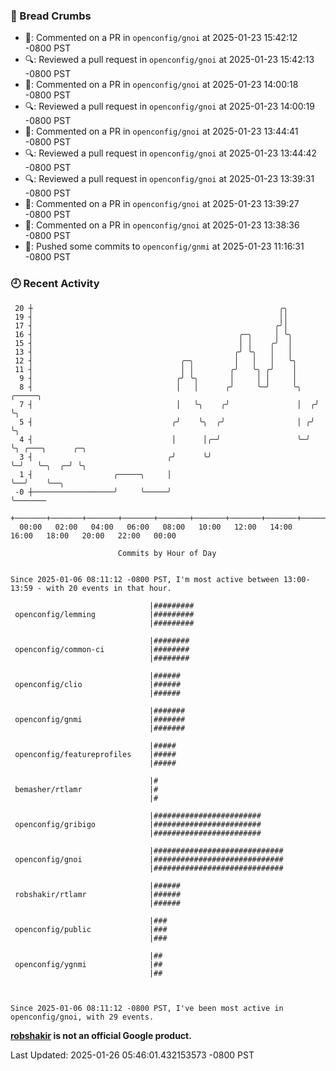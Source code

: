 ### 🍞 Bread Crumbs

 * 💬: Commented on a PR in  `openconfig/gnoi` at 2025-01-23 15:42:12 -0800 PST
 * 🔍: Reviewed a pull request in  `openconfig/gnoi` at 2025-01-23 15:42:13 -0800 PST
 * 💬: Commented on a PR in  `openconfig/gnoi` at 2025-01-23 14:00:18 -0800 PST
 * 🔍: Reviewed a pull request in  `openconfig/gnoi` at 2025-01-23 14:00:19 -0800 PST
 * 💬: Commented on a PR in  `openconfig/gnoi` at 2025-01-23 13:44:41 -0800 PST
 * 🔍: Reviewed a pull request in  `openconfig/gnoi` at 2025-01-23 13:44:42 -0800 PST
 * 🔍: Reviewed a pull request in  `openconfig/gnoi` at 2025-01-23 13:39:31 -0800 PST
 * 💬: Commented on a PR in  `openconfig/gnoi` at 2025-01-23 13:39:27 -0800 PST
 * 💬: Commented on a PR in  `openconfig/gnoi` at 2025-01-23 13:38:36 -0800 PST
 * 🚢: Pushed some commits to `openconfig/gnmi` at 2025-01-23 11:16:31 -0800 PST

### 🕘 Recent Activity
```
 20 ┼                                                       ╭╮
 19 ┤                                                       ││
 17 ┤                                                      ╭╯│
 16 ┤                                              ╭─╮     │ ╰╮
 15 ┤                                              │ │    ╭╯  │
 13 ┤                                             ╭╯ ╰╮   │   │
 12 ┤                                 ╭─╮         │   │   │   ╰╮
 11 ┤                                 │ │        ╭╯   ╰╮ ╭╯    │
  9 ┤                                ╭╯ ╰╮       │     │ │     │
  8 ┤                                │   │      ╭╯     ╰─╯     ╰╮   ╭─────╮
  7 ┤                                │   ╰╮    ╭╯               │  ╭╯     ╰╮
  5 ┤                               ╭╯    ╰╮  ╭╯                │ ╭╯       ╰╮
  4 ┤                               │      │╭─╯                 ╰─╯         ╰╮ ╭───╮      ╭─╮
  3 ┤                              ╭╯      ╰╯                                ╰─╯   ╰─╮  ╭─╯ ╰╮
  1 ┤                  ╭─────╮     │                                                 ╰──╯    ╰──╮
 -0 ┼──────────────────╯     ╰─────╯                                                            ╰───────
    +───────+───────+───────+───────+───────+───────+───────+───────+───────+───────+───────+───────+────
  00:00   02:00   04:00   06:00   08:00   10:00   12:00   14:00   16:00   18:00   20:00   22:00   00:00   

						Commits by Hour of Day


Since 2025-01-06 08:11:12 -0800 PST, I'm most active between 13:00-13:59 - with 20 events in that hour.

```



```
                               |#########
 openconfig/lemming            |#########
                               |#########

                               |########
 openconfig/common-ci          |########
                               |########

                               |######
 openconfig/clio               |######
                               |######

                               |#######
 openconfig/gnmi               |#######
                               |#######

                               |#####
 openconfig/featureprofiles    |#####
                               |#####

                               |#
 bemasher/rtlamr               |#
                               |#

                               |########################
 openconfig/gribigo            |########################
                               |########################

                               |#############################
 openconfig/gnoi               |#############################
                               |#############################

                               |######
 robshakir/rtlamr              |######
                               |######

                               |###
 openconfig/public             |###
                               |###

                               |##
 openconfig/ygnmi              |##
                               |##



Since 2025-01-06 08:11:12 -0800 PST, I've been most active in openconfig/gnoi, with 29 events.

```
**[robshakir](mailto:robjs@google.com) is not an official Google product.**  


Last Updated: 2025-01-26 05:46:01.432153573 -0800 PST
